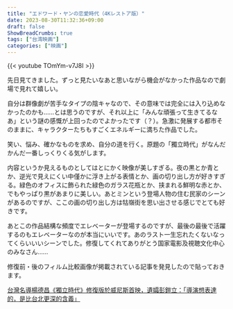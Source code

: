 ```yaml
---
title: "エドワード・ヤンの恋愛時代（4Kレストア版）"
date: 2023-08-30T11:32:36+09:00
draft: false
ShowBreadCrumbs: true
tags: ["台湾映画"]
categories: ["映画"]
---
```


{{< youtube TOmYm-v7J8I >}}



先日見てきました。ずっと見たいなあと思いながら機会がなかった作品なので劇場で見れて嬉しい。

自分は群像劇が苦手なタイプの陰キャなので、その意味では完全には入り込めなかったのかも……とは思うのですが、それ以上に「みんな頑張って生きてるなあ」という謎の感慨が上回ったのでよかったです（？）。急激に発展する都市そのままに、キャラクターたちもすごくエネルギーに満ちた作品でした。

笑い、悩み、確かなものを求め、自分の道を行く。原題の「獨立時代」がなんだかんだ一番しっくりくる気がします。

内容というか見えるものとしてはとにかく映像が美しすぎる。夜の黒とか青とか、逆光で見えにくい中僅かに浮き上がる表情とか、画の切り出し方が好きすぎる。緑色のオフィスに飾られた緑色のガラス花瓶とか、挟まれる鮮明な赤とか、でもやっぱり黒があまりに美しい。あとミンという登場人物の住む民家のシーンがあるのですが、ここの画の切り出し方は牯嶺街を思い出させる感じでとても好きです。

あとこの作品結構な頻度でエレベーターが登場するのですが、最後の最後で活躍するのもエレベーターなのが本当にいいです。あのラスト一生忘れたくないなってくらいいいシーンでした。修復してくれてありがとう国家電影及視聴文化中心のみなさん……

修復前・後のフィルム比較画像が掲載されている記事を発見したので貼っておきます。

[台灣名導楊德昌《獨立時代》修復版於威尼斯首映，遺孀彭鎧立：「導演想表達的，是比台北更深的含義」](https://www.thenewslens.com/amparticle/172922)
